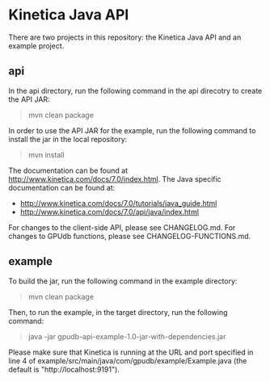 Kinetica Java API 
=================

There are two projects in this repository: the Kinetica Java API and an example
project.

api
---

In the api directory, run the following command in the api direcotry to create
the API JAR:

> mvn clean package


In order to use the API JAR for the example, run the following command to
install the jar in the local repository:

> mvn install


The documentation can be found at http://www.kinetica.com/docs/7.0/index.html.
The Java specific documentation can be found at:

*   http://www.kinetica.com/docs/7.0/tutorials/java_guide.html
*   http://www.kinetica.com/docs/7.0/api/java/index.html


For changes to the client-side API, please see CHANGELOG.md.  For changes
to GPUdb functions, please see CHANGELOG-FUNCTIONS.md.



example
-------

To build the jar, run the following command in the example directory:

> mvn clean package


Then, to run the example, in the target directory, run the following command:

> java -jar gpudb-api-example-1.0-jar-with-dependencies.jar

Please make sure that Kinetica is running at the URL and port specified in
line 4 of example/src/main/java/com/gpudb/example/Example.java (the default
is "http://localhost:9191").
